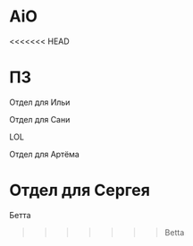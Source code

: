 # AiO

<<<<<<< HEAD
# ПЗ

Отдел для Ильи

Отдел для Сани

LOL

Отдел для Артёма

Отдел для Сергея
=======

Бетта
>>>>>>> Betta
